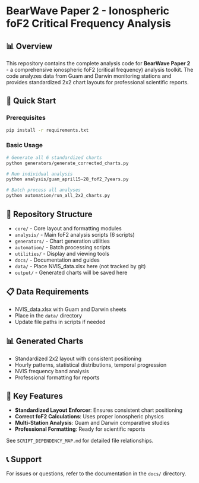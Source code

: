 # BearWave Paper 2 - Ionospheric foF2 Critical Frequency Analysis

## 📊 Overview
This repository contains the complete analysis code for **BearWave Paper 2** - a comprehensive ionospheric foF2 (critical frequency) analysis toolkit. The code analyzes data from Guam and Darwin monitoring stations and provides standardized 2x2 chart layouts for professional scientific reports.

## 🚀 Quick Start

### Prerequisites
```bash
pip install -r requirements.txt
```

### Basic Usage
```bash
# Generate all 6 standardized charts
python generators/generate_corrected_charts.py

# Run individual analysis
python analysis/guam_april15-28_fof2_7years.py

# Batch process all analyses
python automation/run_all_2x2_charts.py
```

## 📁 Repository Structure
- `core/` - Core layout and formatting modules
- `analysis/` - Main foF2 analysis scripts (6 scripts)
- `generators/` - Chart generation utilities
- `automation/` - Batch processing scripts
- `utilities/` - Display and viewing tools
- `docs/` - Documentation and guides
- `data/` - Place NVIS_data.xlsx here (not tracked by git)
- `output/` - Generated charts will be saved here

## 📋 Data Requirements
- NVIS_data.xlsx with Guam and Darwin sheets
- Place in the `data/` directory
- Update file paths in scripts if needed

## 📊 Generated Charts
- Standardized 2x2 layout with consistent positioning
- Hourly patterns, statistical distributions, temporal progression
- NVIS frequency band analysis
- Professional formatting for reports

## 🔧 Key Features
- **Standardized Layout Enforcer**: Ensures consistent chart positioning
- **Correct foF2 Calculations**: Uses proper ionospheric physics
- **Multi-Station Analysis**: Guam and Darwin comparative studies
- **Professional Formatting**: Ready for scientific reports

See `SCRIPT_DEPENDENCY_MAP.md` for detailed file relationships.

## 📞 Support
For issues or questions, refer to the documentation in the `docs/` directory.
